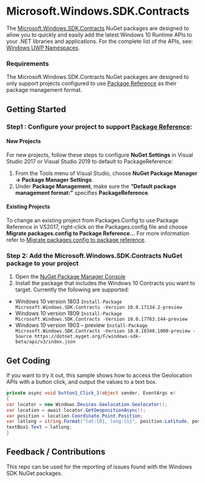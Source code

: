 # Microsoft.Windows.SDK.Contracts

The [Microsoft.Windows.SDK.Contracts](https://www.nuget.org/packages/Microsoft.Windows.SDK.Contracts) NuGet packages are designed to allow you to quickly and easily add the latest Windows 10 Runtime APIs to your .NET libraries and applications.  For the complete list of the APIs, see: [Windows UWP Namespaces](https://docs.microsoft.com/uwp/api/). 

### Requirements

The Microsoft.Windows.SDK.Contracts NuGet packages are designed to only support projects configured to use [Package Reference](https://docs.microsoft.com/nuget/consume-packages/package-references-in-project-files) as their package management format.   

## Getting Started

### Step1 : Configure your project to support [Package Reference](https://docs.microsoft.com/nuget/consume-packages/package-references-in-project-files):

#### New Projects

For new projects, follow these steps to configure **NuGet Settings** in Visual Studio 2017 or Visual Studio 2019 to default to PackageReference:

1.	From the Tools menu of Visual Studio, choose **NuGet Package Manager -> Package Manager Settings**.  
2.	Under **Package Management**, make sure the **“Default package management format:”** specifies **PackageReference**.

#### Existing Projects

To change an existing project from Packages.Config to use Package Reference in VS2017, right-click on the Packages.config file and choose 
**Migrate packages.config to Package Reference...**  For more information refer to [Migrate packages config to package reference](https://docs.microsoft.com/en-us/nuget/reference/migrate-packages-config-to-package-reference).

### Step 2: Add the Microsoft.Windows.SDK.Contracts NuGet package to your project

1.	Open the [NuGet Package Manager Console](https://docs.microsoft.com/nuget/tools/package-manager-console) 
2.	Install the package that includes the Windows 10 Contracts you want to target.  Currently the following are supported:


- Windows 10 version 1803
`Install-Package Microsoft.Windows.SDK.Contracts -Version 10.0.17134.2-preview` 
- Windows 10 version 1809
`Install-Package Microsoft.Windows.SDK.Contracts -Version 10.0.17763.144-preview`
- Windows 10 version 1903 – preview
`Install-Package Microsoft.Windows.SDK.Contracts -Version 10.0.18340.1000-preview -Source https://dotnet.myget.org/F/windows-sdk-beta/api/v3/index.json`

## Get Coding

If you want to try it out, this sample shows how to access the Geolocation APIs with a button click, and output the values to a text box.

```cs
private async void button1_Click_1(object sender, EventArgs e)
{
var locator = new Windows.Devices.Geolocation.Geolocator();
var location = await locator.GetGeopositionAsync();
var position = location.Coordinate.Point.Position;
var latlong = string.Format("lat:{0}, long:{1}", position.Latitude, position.Longitude);
textBox1.Text = latlong;
}
```
## Feedback / Contributions
This repo can be used for the reporting of issues found with the Windows SDK NuGet packages. 

